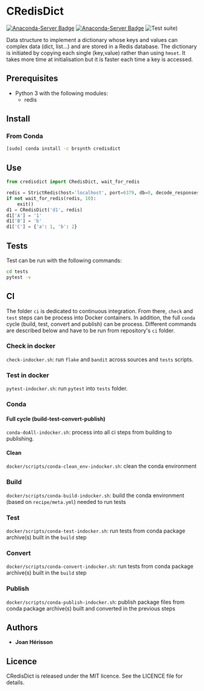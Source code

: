 # CRedisDict

[![Anaconda-Server Badge](https://anaconda.org/brsynth/credisdict/badges/latest_release_date.svg)](https://anaconda.org/brsynth/credisdict)
[![Anaconda-Server Badge](https://anaconda.org/brsynth/credisdict/badges/version.svg)](https://anaconda.org/brsynth/credisdict)
![Test suite)](https://github.com/brsynth/credisdict/workflows/Test%20suite/badge.svg)

Data structure to implement a dictionary whose keys and values can complex data (dict, list...) and are stored in a Redis database. The dictionary is initiated by copying each single (key,value) rather than using `hmset`. It takes more time at initialisation but it is faster each time a key is accessed.

## Prerequisites

* Python 3 with the following modules:
    * redis

## Install
### From Conda
```sh
[sudo] conda install -c brsynth credisdict
```

## Use
```python
from credisdict import CRedisDict, wait_for_redis

redis = StrictRedis(host='localhost', port=6379, db=0, decode_responses=True)
if not wait_for_redis(redis, 10):
    exit()
d1 = CRedisDict('d1', redis)
d1['A'] = '1'
d1['B'] = 'b'
d1['C'] = {'a': 1, 'b': 2}
```
## Tests
Test can be run with the following commands:
```bash
cd tests
pytest -v
```

## CI
The folder `ci` is dedicated to continuous integration. From there, `check` and `test` steps can be process into Docker containers. In addition, the full `conda` cycle (build, test, convert and publish) can be process. Different commands are described below and have to be run from repository's `ci` folder.
### Check in docker
`check-indocker.sh`: run `flake` and `bandit` across sources and `tests` scripts.
### Test in docker
`pytest-indocker.sh`: run `pytest` into `tests` folder.
### Conda
#### Full cycle (build-test-convert-publish)
`conda-doAll-indocker.sh`: process into all ci steps from building to publishing.
#### Clean
`docker/scripts/conda-clean_env-indocker.sh`: clean the conda environment
### Build
`docker/scripts/conda-build-indocker.sh`: build the conda environment (based on `recipe/meta.yml`) needed to run tests
### Test
`docker/scripts/conda-test-indocker.sh`: run tests from conda package archive(s) built in the `build` step
### Convert
`docker/scripts/conda-convert-indocker.sh`: run tests from conda package archive(s) built in the `build` step
### Publish
`docker/scripts/conda-publish-indocker.sh`: publish package files from conda package archive(s) built and converted in the previous steps


## Authors

* **Joan Hérisson**


## Licence
CRedisDict is released under the MIT licence. See the LICENCE file for details.
